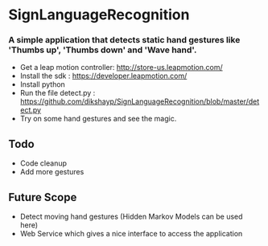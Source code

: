 # SignLanguageRecognition

### A simple application that detects static hand gestures like 'Thumbs up', 'Thumbs down' and 'Wave hand'.
- Get a leap motion controller: http://store-us.leapmotion.com/
- Install the sdk : https://developer.leapmotion.com/
- Install python 
- Run the file detect.py : https://github.com/dikshayp/SignLanguageRecognition/blob/master/detect.py
- Try on some hand gestures and see the magic.

## Todo
- Code cleanup
- Add more gestures

## Future Scope
- Detect moving hand gestures (Hidden Markov Models can be used here)
- Web Service which gives a nice interface to access the application
